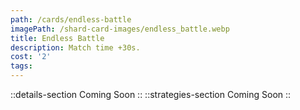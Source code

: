 ```yaml
---
path: /cards/endless-battle
imagePath: /shard-card-images/endless_battle.webp
title: Endless Battle
description: Match time +30s.
cost: '2'
tags:
---
```

::details-section
Coming Soon
::
::strategies-section
Coming Soon
::